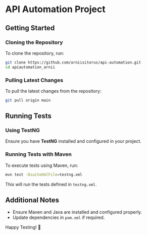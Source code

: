 # API Automation Project

## Getting Started

### Cloning the Repository

To clone the repository, run:

```sh
git clone https://github.com/arniisitorus/api-automation.git
cd apiautomation_arnii
```

### Pulling Latest Changes

To pull the latest changes from the repository:

```sh
git pull origin main
```

## Running Tests

### Using TestNG

Ensure you have **TestNG** installed and configured in your project.

### Running Tests with Maven

To execute tests using Maven, run:

```sh
mvn test -DsuiteXmlFile=testng.xml
```

This will run the tests defined in `testng.xml`.

## Additional Notes

- Ensure Maven and Java are installed and configured properly.
- Update dependencies in `pom.xml` if required.

Happy Testing! 🚀

